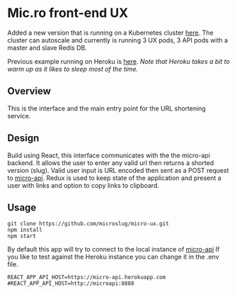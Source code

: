 # Mic.ro front-end UX

Added a new version that is running on a Kubernetes cluster [here](http://78.128.136.114).
The cluster can autoscale and currently is running 3 UX pods, 3 API pods with a master and slave Redis DB.

Previous example running on Heroku is [here](https://micro-ux.herokuapp.com/).
*Note that Heroku takes a bit to warm up as it likes to sleep most of the time.*

## Overview

This is the interface and the main entry point for the URL shortening service.

## Design

Build using React, this interface communicates with the the micro-api backend.
It allows the user to enter any valid url then returns a shorted version (slug).
Valid user input is URL encoded then sent as a POST request to [micro-api](https://github.com/microslug/micro-api).
Redux is used to keep state of the application and present a user with links
and option to copy links to clipboard.

## Usage

```
git clone https://github.com/microslug/micro-ux.git
npm install
npm start
```

By default this app will try to connect to the local instance of [micro-api](https://github.com/microslug/micro-api)
If you like to test against the Heroku instance you can change it in the .env file.
```
REACT_APP_API_HOST=https://micro-api.herokuapp.com
#REACT_APP_API_HOST=http://microapi:8888
```
